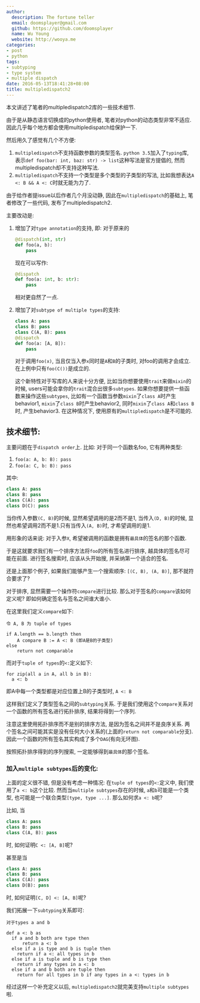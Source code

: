 ```yaml
---
author:
  description: The fortune teller
  email: doomsplayer@gmail.com
  github: https://github.com/doomsplayer
  name: Wu Young
  website: http://wooya.me
categories:
- post
- python
tags:
- subtyping
- type system
- multiple dispatch
date: 2016-05-13T18:41:28+08:00
title: multipledispatch2
---
```


本文讲述了笔者的multipledispatch2库的一些技术细节.
<!--more-->

由于是从静态语言切换成的python使用者, 笔者对python的动态类型非常不适应. 因此几乎每个地方都会使用multipledispatch给保护一下.

然后用久了感觉有几个不方便:

  1. `multipledispatch`不支持函数参数的类型签名. `python 3.5`加入了`typing`库, 表示`def foo(bar: int, baz: str) -> list`这种写法是官方提倡的, 然而multipledispatch却不支持这种写法.
  2. `multipledispatch`不支持一个类型是多个类型的子类型的写法, 比如我想表达`A <: B && A <: C`时就无能为力了.

由于给作者提issue以后作者几个月没动静, 因此在`multipledispatch`的基础上, 笔者修改了一些代码, 发布了multipledispatch2.

主要改动是:

  1. 增加了对`type annotation`的支持, 即:
     对于原来的
     
     ```python
     @dispatch(int, str)
     def foo(a, b):
         pass
     ```
     
     现在可以写作:
     
     ```python
     @dispatch
     def foo(a: int, b: str):
         pass
     ```
     
     相对更自然了一点.
     
  2. 增加了对`subtype of multiple types`的支持:
  
     ```python
     class A: pass
     class B: pass
     class C(A, B): pass
     @dispatch
     def foo(a: [A, B]): 
         pass
     ```
     
     对于调用`foo(x)`, 当且仅当入参`x`同时是`A`和`B`的子类时, 对foo的调用才会成立. 在上例中只有`foo(C())`是成立的.
     
     这个新特性对于写库的人来说十分方便, 比如当你想要使用`trait`来做`mixin`的时候, users可能会拿你的`trait`混合出很多`subtypes`. 如果你想要提供一些函数来操作这些`subtypes`, 比如有一个函数当参数`mixin`了`class A`时产生behavior1, `mixin`了`class B`时产生behavior2, 同时`mixin`了`class A`和`class B`时, 产生behavior3. 在这种情况下, 使用原有的`multipledispatch`是不可能的.
     
## 技术细节:
  
  主要问题在于`dispatch order`上. 比如: 对于同一个函数名foo, 它有两种类型:
  
  1. `foo(a: A, b: B): pass`
  2. `foo(a: C, b: B): pass`
  
  其中:
  
  ```python
  class A: pass
  class B: pass
  class C(A): pass
  class D(C): pass
  ```
  
  当你传入参数`(C, B)`的时候, 显然希望调用的是2而不是1, 当传入`(D, B)`的时候, 显然也希望调用2而不是1.只有当传入`(A, B)`时, 才希望调用的是1.
  
  用形象的话来说: 对于入参`X`, 希望被调用的函数是拥有`最具体`的签名的那个函数.
  
  于是这就要求我们有一个排序方法将`foo`的所有签名进行排序, 越具体的签名尽可能在前面. 进行签名搜索时, 应该从头开始搜, 并采纳第一个适合的签名.
  
  还是上面那个例子, 如果我们能够产生一个搜索顺序: `[(C, B), (A, B)]`, 那不就符合要求了?
  
  对于排序, 显然需要一个操作符`compare`进行比较. 那么对于签名的`compare`该如何定义呢? 即如何确定签名与签名之间谁大谁小.
  
  在这里我们定义`compare`如下:
  
  ```
  令 A, B 为 tuple of types
  
  if A.length == b.length then
      A compare B := A <: B (即A是B的子类型)
  else
      return not comparable
  ```
  
  而对于`tuple of types`的`<:`定义如下:
  
  ```
  for zip(all a in A, all b in B):
    a <: b
  ```
  即A中每一个类型都是对应位置上B的子类型时, `A <: B`
  
  这样我们定义了类型签名之间的`subtyping`关系. 于是我们使用这个`compare`关系对一个函数的所有签名进行拓扑排序, 结果将得到一个序列.
  
  注意这里使用拓扑排序而不是别的排序方法, 是因为签名之间并不是良序关系. 两个签名之间可能其实是没有任何大小关系的(上面的`return not comparable`分支). 因此一个函数的所有签名其实构成了多个`DAG`(有向无环图).
  
  按照拓扑排序得到的序列搜索, 一定能够得到`最具体`的那个签名.
    
### 加入`multiple subtypes`后的变化:
  
  上面的定义很不错, 但是没有考虑一种情况: 在`tuple of types`的`<:`定义中, 我们使用了`a <: b`这个比较. 然而当`multiple subtypes`存在的时候, `a`和`b`可能是一个类型, 也可能是一个联合类型`[type, type ...]`. 那么如何求`a <: b`呢?
  
  比如, 当

  ```python
  class A: pass
  class B: pass
  class C(A, B): pass
  ```
  
  时, 如何证明`C <: [A, B]`呢?
  
  甚至是当
  
  ```python
  class A: pass
  class B: pass
  class C(A): pass
  class D(B): pass
  ```
  
  时, 如何证明`[C, D] <: [A, B]`呢?
  
  我们拓展一下`subtyping`关系即可:
  
  ```
  对于types a and b
  
  def a <: b as
    if a and b both are type then
        return a <: b
    else if a is type and b is tuple then
      return if a <: all types in b
    else if a is tuple and b is type then
      return if any types in a <: b
    else if a and b both are tuple then
      return for all types in b if any types in a <: types in b
  ```
  
  经过这样一个补充定义以后, `multipledispatch2`就完美支持`multiple subtypes`啦.
